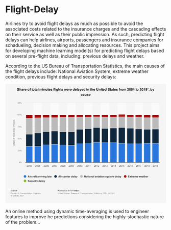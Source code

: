 # Flight-Delay
Airlines try to avoid flight delays as much as possible to avoid the associated costs related to the insurance charges and the cascading effects on their service as well as their public impression. As such, predicting flight delays can help airlines, airports, passengers and insurance companies for schadueling, decision making and allocating resources. This project aims for developing machine learning model(s) for predicting flight delays based on several pre-flight data, including: previous delays and weather.

According to the US Bureau of Transportation Statistics, the main causes of the flight delays include: National Aviation System, extreme weather condition, previous flight delays and security delays:

<img src="/images/Image1.png">

An online method using dynamic time-averaging is used to engineer features to improve he predictions considering the highly-stochastic nature of the problem... 
